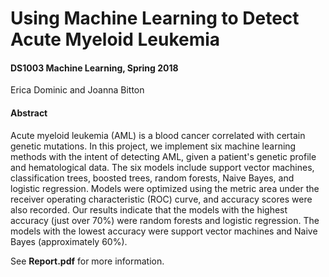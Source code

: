 # Using Machine Learning to Detect Acute Myeloid Leukemia
#### DS1003 Machine Learning, Spring 2018

Erica Dominic and Joanna Bitton

#### Abstract

Acute myeloid leukemia (AML) is a blood cancer correlated with certain genetic mutations. In this project, we implement six machine learning methods with the intent of detecting AML, given a patient's genetic profile and hematological data. The six models include support vector machines, classification trees, boosted trees, random forests, Naive Bayes, and logistic regression. Models were optimized using the metric area under the receiver operating characteristic (ROC) curve, and accuracy scores were also recorded. Our results indicate that the models with the highest accuracy (just over 70%) were random forests and logistic regression. The models with the lowest accuracy were support vector machines and Naive Bayes (approximately 60%).

See **Report.pdf** for more information.
